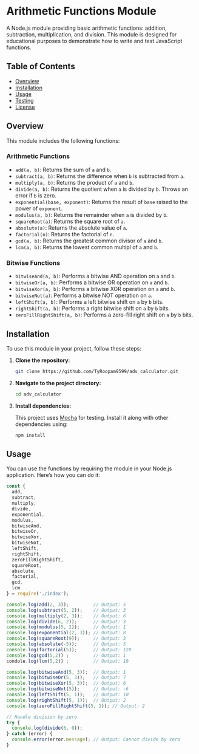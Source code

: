 # Arithmetic Functions Module

A Node.js module providing basic arithmetic functions: addition, subtraction, multiplication, and division. This module is designed for educational purposes to demonstrate how to write and test JavaScript functions.

## Table of Contents

- [Overview](#overview)
- [Installation](#installation)
- [Usage](#usage)
- [Testing](#testing)
- [License](#license)

## Overview

This module includes the following functions:

### Arithmetic Functions
- `add(a, b)`: Returns the sum of `a` and `b`.
- `subtract(a, b)`: Returns the difference when `b` is subtracted from `a`.
- `multiply(a, b)`: Returns the product of `a` and `b`.
- `divide(a, b)`: Returns the quotient when `a` is divided by `b`. Throws an error if `b` is zero.
- `exponential(base, exponent)`: Returns the result of `base` raised to the power of `exponent`.
- `modulus(a, b)`: Returns the remainder when `a` is divided by `b`.
- `squareRoot(a)`: Returns the square root of `a`.
- `absolute(a)`: Returns the absolute value of `a`.
- `factorial(n)`: Returns the factorial of `n`.
- `gcd(a, b)`: Returns the greatest common divisor of `a` and `b`.
- `lcm(a, b)`: Returns the lowest common multipl of `a` and `b`.

### Bitwise Functions
- `bitwiseAnd(a, b)`: Performs a bitwise AND operation on `a` and `b`.
- `bitwiseOr(a, b)`: Performs a bitwise OR operation on `a` and `b`.
- `bitwiseXor(a, b)`: Performs a bitwise XOR operation on `a` and `b`.
- `bitwiseNot(a)`: Performs a bitwise NOT operation on `a`.
- `leftShift(a, b)`: Performs a left bitwise shift on `a` by `b` bits.
- `rightShift(a, b)`: Performs a right bitwise shift on `a` by `b` bits.
- `zeroFillRightShift(a, b)`: Performs a zero-fill right shift on `a` by `b` bits.

## Installation

To use this module in your project, follow these steps:

1. **Clone the repository:**

    ```bash
    git clone https://github.com/TyRoopam9599/adv_calculator.git
    ```

2. **Navigate to the project directory:**

    ```bash
    cd adv_calculator
    ```

3. **Install dependencies:**

    This project uses [Mocha](https://mochajs.org/) for testing. Install it along with other dependencies using:

    ```bash
    npm install
    ```

## Usage

You can use the functions by requiring the module in your Node.js application. Here’s how you can do it:

```javascript
const { 
  add, 
  subtract, 
  multiply, 
  divide, 
  exponential, 
  modulus, 
  bitwiseAnd, 
  bitwiseOr, 
  bitwiseXor, 
  bitwiseNot, 
  leftShift, 
  rightShift, 
  zeroFillRightShift, 
  squareRoot, 
  absolute, 
  factorial,
  gcd,
  lcm
} = require('./index');

console.log(add(2, 3));         // Output: 5
console.log(subtract(5, 2));    // Output: 3
console.log(multiply(2, 3));    // Output: 6
console.log(divide(6, 2));      // Output: 3
console.log(modulus(5, 2));     // Output: 1
console.log(exponential(2, 3)); // Output: 8
console.log(squareRoot(9));     // Output: 3
console.log(absolute(-5));      // Output: 5
console.log(factorial(5));      // Output: 120
console.log(gcd(5,2)) ;         // Output: 1
condole.log(lcm(5,2)) ;         // Output: 10

console.log(bitwiseAnd(5, 3));  // Output: 1
console.log(bitwiseOr(5, 3));   // Output: 7
console.log(bitwiseXor(5, 3));  // Output: 6
console.log(bitwiseNot(5));     // Output: -6
console.log(leftShift(5, 1));   // Output: 10
console.log(rightShift(5, 1));  // Output: 2
console.log(zeroFillRightShift(5, 1)); // Output: 2

// Handle division by zero
try {
  console.log(divide(6, 0));
} catch (error) {
  console.error(error.message); // Output: Cannot divide by zero
}
